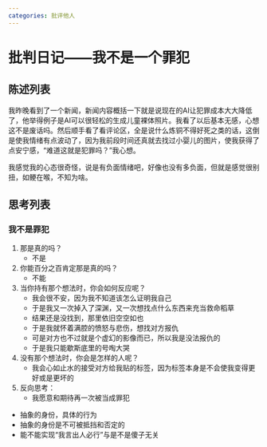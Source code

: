 ```yaml
---
categories: 批评他人
---
```


# 批判日记——我不是一个罪犯

## 陈述列表

我昨晚看到了一个新闻，新闻内容概括一下就是说现在的AI让犯罪成本大大降低了，他举得例子是AI可以很轻松的生成儿童裸体照片。我看了以后基本无感，心想这不是废话吗。然后顺手看了看评论区，全是说什么炼铜不得好死之类的话，这倒是使我情绪有点波动了，因为我前段时间还真就去找过小婴儿的图片，使我获得了点安宁感，“难道这就是犯罪吗？”我心想。

我感觉我的心态很奇怪，说是有负面情绪吧，好像也没有多负面，但就是感觉很别扭，如鲠在喉，不知为啥。

## 思考列表

### 我不是罪犯

1. 那是真的吗？
    - 不是
2. 你能百分之百肯定那是真的吗？
    - 不能
3. 当你持有那个想法时，你会如何反应呢？
    - 我会很不安，因为我不知道该怎么证明我自己
    - 于是我又一次掉入了深渊，又一次想找点什么东西来充当救命稻草
    - 结果还是没找到，那里依旧空空如也
    - 于是我就怀着满腔的愤怒与悲伤，想找对方报仇
    - 可是对方也不过就是个虚幻的影像而已，所以我是没法报仇的
    - 于是我只能歇斯底里的号啕大哭
4. 没有那个想法时，你会是怎样的人呢？
    - 我会心如止水的接受对方给我贴的标签，因为标签本身是不会使我变得更好或是更坏的
5. 反向思考：
    - 我愿意和期待再一次被当成罪犯

- 抽象的身份，具体的行为
- 抽象的身份是不可被抵挡和否定的
- 能不能实现“我言出人必行”与是不是傻子无关

